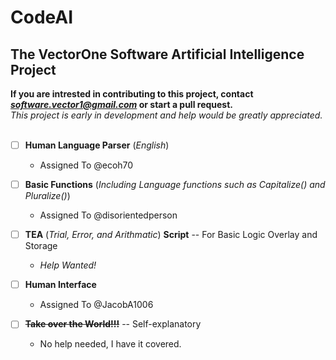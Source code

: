 # CodeAI
The VectorOne Software Artificial Intelligence Project
----
**If you are intrested in contributing to this project, contact *software.vector1@gmail.com* or start a pull request.**
<br>
*This project is early in development and help would be greatly appreciated.*
<br>
<br>
- [ ] **Human Language Parser** (*English*)
  - Assigned To @ecoh70

- [ ] **Basic Functions** (*Including Language functions such as Capitalize() and Pluralize()*)
  - Assigned To @disorientedperson

- [ ] **TEA** (*Trial, Error, and Arithmatic*) **Script** -- For Basic Logic Overlay and Storage
  - *Help Wanted!*

- [ ] **Human Interface**
  - Assigned To @JacobA1006

- [ ] ~~**Take over the World!!!**~~ -- Self-explanatory
  - No help needed, I have it covered.
